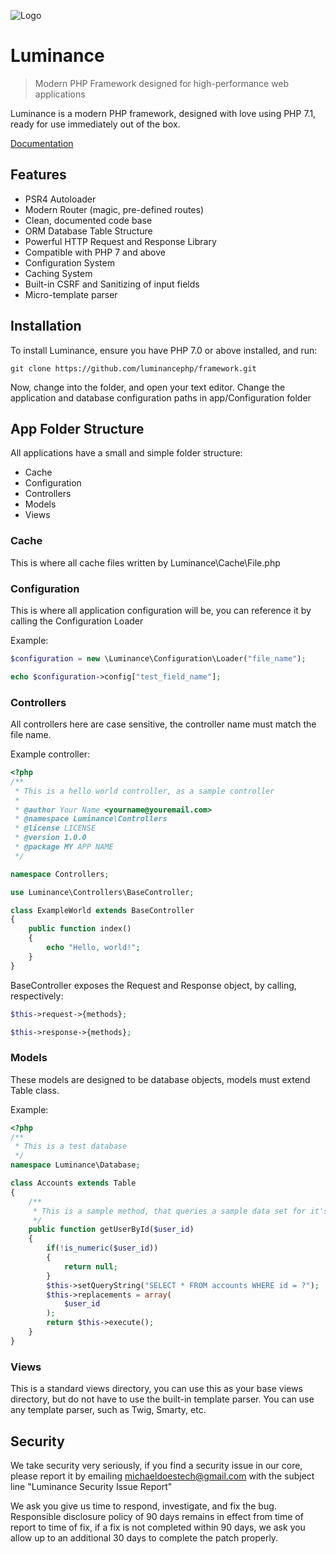 ![Logo](https://i.imgur.com/oups7UB.png)

# Luminance

> Modern PHP Framework designed for high-performance web applications

Luminance is a modern PHP framework, designed with love using PHP 7.1, ready for use immediately out of the box.

[Documentation](https://luminance.netlify.com/#/)

## Features

- PSR4 Autoloader
- Modern Router (magic, pre-defined routes)
- Clean, documented code base
- ORM Database Table Structure
- Powerful HTTP Request and Response Library
- Compatible with PHP 7 and above
- Configuration System
- Caching System
- Built-in CSRF and Sanitizing of input fields
- Micro-template parser

## Installation

To install Luminance, ensure you have PHP 7.0 or above installed, and run:

```shell
git clone https://github.com/luminancephp/framework.git
```

Now, change into the folder, and open your text editor. Change the application and database configuration paths in app/Configuration folder

## App Folder Structure

All applications have a small and simple folder structure:

- Cache
- Configuration
- Controllers
- Models
- Views

### Cache

This is where all cache files written by Luminance\Cache\File.php

### Configuration

This is where all application configuration will be, you can reference it by calling the Configuration Loader

Example:

```php
$configuration = new \Luminance\Configuration\Loader("file_name");

echo $configuration->config["test_field_name"];
```

### Controllers

All controllers here are case sensitive, the controller name must match the file name.

Example controller:

```php
<?php
/**
 * This is a hello world controller, as a sample controller
 *
 * @author Your Name <yourname@youremail.com>
 * @namespace Luminance\Controllers
 * @license LICENSE
 * @version 1.0.0
 * @package MY APP NAME
 */

namespace Controllers;

use Luminance\Controllers\BaseController;

class ExampleWorld extends BaseController
{
    public function index()
    {
        echo "Hello, world!";
    }
}
```

BaseController exposes the Request and Response object, by calling, respectively:

```php
$this->request->{methods};

$this->response->{methods};
```


### Models

These models are designed to be database objects, models must extend Table class.

Example:

```php
<?php
/**
 * This is a test database  
 */
namespace Luminance\Database;

class Accounts extends Table
{
    /**
     * This is a sample method, that queries a sample data set for it's ID, and returns the PDO object
     */
    public function getUserById($user_id)
    {
        if(!is_numeric($user_id))
        {
            return null;
        }
        $this->setQueryString("SELECT * FROM accounts WHERE id = ?");
        $this->replacements = array(
            $user_id
        );
        return $this->execute();
    }
}
```

### Views

This is a standard views directory, you can use this as your base views directory, but do not have to use the built-in template parser. You can use any template parser, such as Twig, Smarty, etc.

## Security

We take security very seriously, if you find a security issue in our core, please report it by emailing michaeldoestech@gmail.com with the subject line "Luminance Security Issue Report"

We ask you give us time to respond, investigate, and fix the bug. Responsible disclosure policy of 90 days remains in effect from time of report to time of fix, if a fix is not completed within 90 days, we ask you allow up to an additional 30 days to complete the patch properly.
